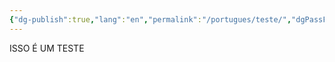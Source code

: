 ```yaml
---
{"dg-publish":true,"lang":"en","permalink":"/portugues/teste/","dgPassFrontmatter":true}
---
```



ISSO É UM TESTE